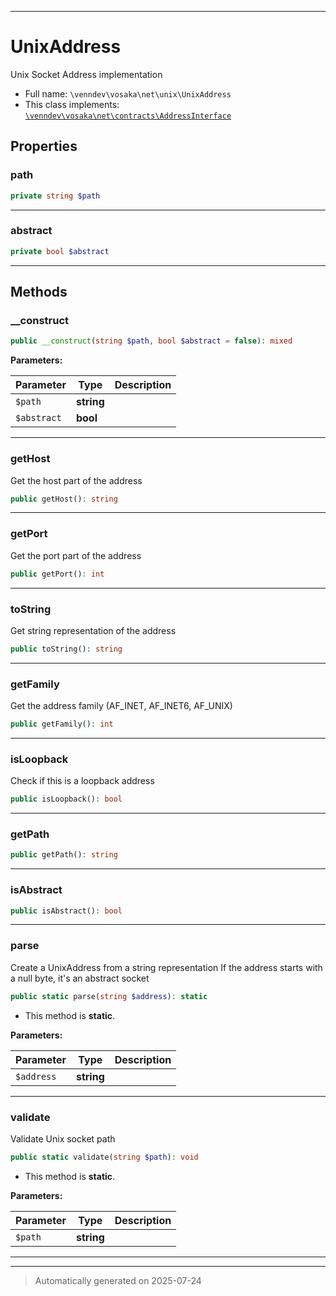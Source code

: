 ***

# UnixAddress

Unix Socket Address implementation



* Full name: `\venndev\vosaka\net\unix\UnixAddress`
* This class implements:
[`\venndev\vosaka\net\contracts\AddressInterface`](../contracts/AddressInterface.md)



## Properties


### path



```php
private string $path
```






***

### abstract



```php
private bool $abstract
```






***

## Methods


### __construct



```php
public __construct(string $path, bool $abstract = false): mixed
```








**Parameters:**

| Parameter | Type | Description |
|-----------|------|-------------|
| `$path` | **string** |  |
| `$abstract` | **bool** |  |





***

### getHost

Get the host part of the address

```php
public getHost(): string
```












***

### getPort

Get the port part of the address

```php
public getPort(): int
```












***

### toString

Get string representation of the address

```php
public toString(): string
```












***

### getFamily

Get the address family (AF_INET, AF_INET6, AF_UNIX)

```php
public getFamily(): int
```












***

### isLoopback

Check if this is a loopback address

```php
public isLoopback(): bool
```












***

### getPath



```php
public getPath(): string
```












***

### isAbstract



```php
public isAbstract(): bool
```












***

### parse

Create a UnixAddress from a string representation
If the address starts with a null byte, it's an abstract socket

```php
public static parse(string $address): static
```



* This method is **static**.




**Parameters:**

| Parameter | Type | Description |
|-----------|------|-------------|
| `$address` | **string** |  |





***

### validate

Validate Unix socket path

```php
public static validate(string $path): void
```



* This method is **static**.




**Parameters:**

| Parameter | Type | Description |
|-----------|------|-------------|
| `$path` | **string** |  |





***


***
> Automatically generated on 2025-07-24
